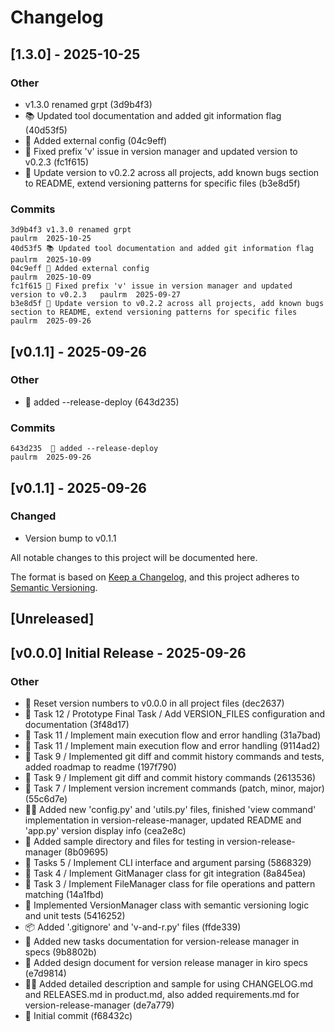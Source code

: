 # Changelog
## [1.3.0] - 2025-10-25
### Other
- v1.3.0 renamed grpt (3d9b4f3)
- 📚 Updated tool documentation and added git information flag (40d53f5)
- 🚀 Added external config (04c9eff)
- 🔧 Fixed prefix 'v' issue in version manager and updated version to v0.2.3 (fc1f615)
- 🔧 Update version to v0.2.2 across all projects, add known bugs section to README, extend versioning patterns for specific files (b3e8d5f)

### Commits
```
3d9b4f3 v1.3.0 renamed grpt                                         	paulrm	2025-10-25
40d53f5 📚 Updated tool documentation and added git information flag 	paulrm	2025-10-09
04c9eff 🚀 Added external config                                     	paulrm	2025-10-09
fc1f615 🔧 Fixed prefix 'v' issue in version manager and updated version to v0.2.3	paulrm	2025-09-27
b3e8d5f 🔧 Update version to v0.2.2 across all projects, add known bugs section to README, extend versioning patterns for specific files	paulrm	2025-09-26
```

## [v0.1.1] - 2025-09-26
### Other
- 🔧 added --release-deploy (643d235)

### Commits
```
643d235  🔧 added --release-deploy                                   	paulrm	2025-09-26
```

## [v0.1.1] - 2025-09-26
### Changed
- Version bump to v0.1.1

All notable changes to this project will be documented here.

The format is based on [Keep a Changelog](https://keepachangelog.com/en/1.0.0/),
and this project adheres to [Semantic Versioning](https://semver.org/spec/v2.0.0.html).

## [Unreleased]

## [v0.0.0] Initial Release - 2025-09-26
### Other
- 🔄 Reset version numbers to v0.0.0 in all project files (dec2637)
- 🚀 Task 12 / Prototype Final Task / Add VERSION_FILES configuration and documentation (3f48d17)
- 🚀 Task 11 / Implement main execution flow and error handling (31a7bad)
- 🚀 Task 11 / Implement main execution flow and error handling (9114ad2)
- 🔧 Task 9 / Implemented git diff and commit history commands and tests, added roadmap to readme (197f790)
- 🚀 Task 9 / Implement git diff and commit history commands (2613536)
- 🚀 Task 7 / Implement version increment commands (patch, minor, major) (55c6d7e)
- 📂✅ Added new 'config.py' and 'utils.py' files, finished 'view command' implementation in version-release-manager, updated README and 'app.py' version display info (cea2e8c)
- 📁 Added sample directory and files for testing in version-release-manager (8b09695)
- 🚀  Tasks 5 / Implement CLI interface and argument parsing (5868329)
- 🚀 Task 4 / Implement GitManager class for git integration (8a845ea)
- 🚀 Task 3 /  Implement FileManager class for file operations and pattern matching (14a1fbd)
- 🚀 Implemented VersionManager class with semantic versioning logic and unit tests (5416252)
- 📦 Added '.gitignore' and 'v-and-r.py' files (ffde339)
- 📝 Added new tasks documentation for version-release manager in specs (9b8802b)
- 📝 Added design document for version release manager in kiro specs (e7d9814)
- 📝✨ Added detailed description and sample for using CHANGELOG.md and RELEASES.md in product.md, also added requirements.md for version-release-manager (de7a779)
- 🚀 Initial commit (f68432c)



